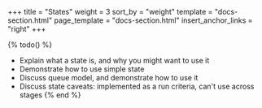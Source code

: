 +++
title = "States"
weight = 3
sort_by = "weight"
template = "docs-section.html"
page_template = "docs-section.html"
insert_anchor_links = "right"
+++

{% todo() %}
* Explain what a state is, and why you might want to use it
* Demonstrate how to use simple state
* Discuss queue model, and demonstrate how to use it
* Discuss state caveats: implemented as a run criteria, can't use across stages
{% end %}
